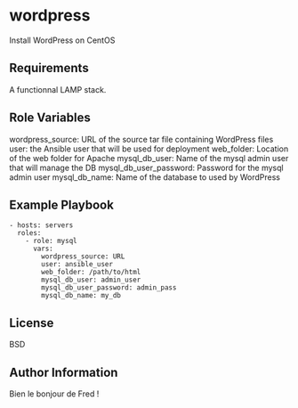 wordpress
=========

Install WordPress on CentOS

Requirements
------------

A functionnal LAMP stack.

Role Variables
--------------

wordpress_source: URL of the source tar file containing WordPress files
user: the Ansible user that will be used for deployment
web_folder: Location of the web folder for Apache
mysql_db_user: Name of the mysql admin user that will manage the DB
mysql_db_user_password: Password for the mysql admin user
mysql_db_name: Name of the database to used by WordPress

Example Playbook
----------------

    - hosts: servers
      roles:
        - role: mysql
          vars:
            wordpress_source: URL
            user: ansible_user
            web_folder: /path/to/html
            mysql_db_user: admin_user
            mysql_db_user_password: admin_pass
            mysql_db_name: my_db

License
-------

BSD

Author Information
------------------

Bien le bonjour de Fred !
